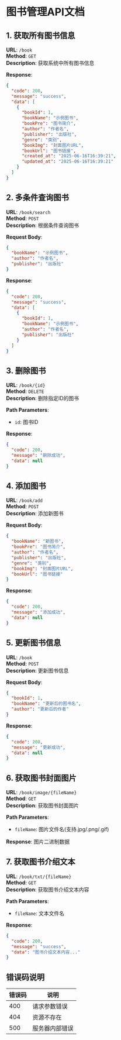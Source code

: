 # 图书管理API文档

## 1. 获取所有图书信息

**URL**: `/book`  
**Method**: `GET`  
**Description**: 获取系统中所有图书信息

**Response**:
```json
{
  "code": 200,
  "message": "success",
  "data": [
    {
      "bookId": 1,
      "bookName": "示例图书",
      "bookPre": "图书简介",
      "author": "作者名",
      "publisher": "出版社",
      "genre": "类别",
      "bookImg": "封面图片URL",
      "bookUrl": "图书链接",
      "created_at": "2025-06-16T16:39:21",
      "updated_at": "2025-06-16T16:39:21"
    }
  ]
}
```

## 2. 多条件查询图书

**URL**: `/book/search`  
**Method**: `POST`  
**Description**: 根据条件查询图书

**Request Body**:
```json
{
  "bookName": "示例图书",
  "author": "作者名",
  "publisher": "出版社"
}
```

**Response**:
```json
{
  "code": 200,
  "message": "success",
  "data": [
    {
      "bookId": 1,
      "bookName": "示例图书",
      "author": "作者名",
      "publisher": "出版社"
    }
  ]
}
```

## 3. 删除图书

**URL**: `/book/{id}`  
**Method**: `DELETE`  
**Description**: 删除指定ID的图书

**Path Parameters**:
- `id`: 图书ID

**Response**:
```json
{
  "code": 200,
  "message": "删除成功",
  "data": null
}
```

## 4. 添加图书

**URL**: `/book/add`  
**Method**: `POST`  
**Description**: 添加新图书

**Request Body**:
```json
{
  "bookName": "新图书",
  "bookPre": "图书简介",
  "author": "作者名",
  "publisher": "出版社",
  "genre": "类别",
  "bookImg": "封面图片URL",
  "bookUrl": "图书链接"
}
```

**Response**:
```json
{
  "code": 200,
  "message": "添加成功",
  "data": null
}
```

## 5. 更新图书信息

**URL**: `/book`  
**Method**: `POST`  
**Description**: 更新图书信息

**Request Body**:
```json
{
  "bookId": 1,
  "bookName": "更新后的图书名",
  "author": "更新后的作者"
}
```

**Response**:
```json
{
  "code": 200,
  "message": "更新成功",
  "data": null
}
```

## 6. 获取图书封面图片

**URL**: `/book/image/{fileName}`  
**Method**: `GET`  
**Description**: 获取图书封面图片

**Path Parameters**:
- `fileName`: 图片文件名(支持.jpg/.png/.gif)

**Response**: 图片二进制数据

## 7. 获取图书介绍文本

**URL**: `/book/txt/{fileName}`  
**Method**: `GET`  
**Description**: 获取图书介绍文本内容

**Path Parameters**:
- `fileName`: 文本文件名

**Response**:
```json
{
  "code": 200,
  "message": "success",
  "data": "图书介绍文本内容..."
}
```

## 错误码说明

| 错误码 | 说明 |
|--------|------|
| 400 | 请求参数错误 |
| 404 | 资源不存在 |
| 500 | 服务器内部错误 |